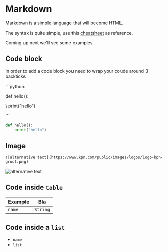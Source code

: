 # Markdown

Markdown is a simple language that will become HTML.

The syntax is quite simple, use this [cheatsheet](cheatsheet) as reference.

Coming up next we'll see some examples

## Code block

In order to add a code block you need to wrap your coude around 3 backticks

\```python

def hello():

\ print("hello")

\```

```python
def hello():
    print("hello")
```

## Image

```text
![alternative text](https://www.kpn.com/public/images/logos/logo-kpn-groot.png)
```

![alternative text](https://www.kpn.com/public/images/logos/logo-kpn-groot.png)


## Code inside `table`

| Example | Bla      |
| ------- | -------- |
| `name`  | `String` |

## Code inside a `list`

- `name`
- `list`

[cheatsheet]: https://www.markdownguide.org/cheat-sheet/
